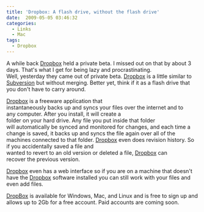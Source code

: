 ```yaml
---
title: 'Dropbox: A flash drive, without the flash drive'
date:  2009-05-05 03:46:32
categories:
  - Links
  - Mac
tags:
  - Dropbox
---
```


A while back <a href="http://www.getdropbox.com" target="_blank">Dropbox</a> held a private beta. I missed out on that by about 3 days. That's what I get for being lazy and procrastinating.  
Well, yesterday they came out of private beta. <a href="http://www.getdropbox.com" target="_blank">Dropbox</a> is a little similar to <a href="http://subversion.tigris.org/" target="_blank">Subversion</a> but without merging. Better yet, think if it as a flash drive that you don't have to carry around.

<a href="http://www.getdropbox.com" target="_blank">Dropbox</a> is a freeware application that  
instantaneously backs up and syncs your files over the internet and to  
any computer. After you install, it will create a  
folder on your hard drive. Any file you put inside that folder  
will automatically be synced and monitored for changes, and each time a  
change is saved, it backs up and syncs the file again over all of the machines connected to that folder. <a href="http://www.getdropbox.com" target="_blank">Dropbox</a> even does revision history. So if you accidentally saved a file and  
wanted to revert to an old version or deleted a file, <a href="http://www.getdropbox.com" target="_blank">Dropbox</a> can  
recover the previous version.

<a href="http://www.getdropbox.com" target="_blank">Dropbox</a> even has a web interface so if you are on a machine that doesn't have the <a href="http://www.getdropbox.com" target="_blank">Dropbox</a> software installed you can still work with your files and even add files.

<a href="http://www.getdropbox.com" target="_blank">DropBox</a> is available for Windows, Mac, and Linux and is free to sign up and allows up to 2Gb for a free account. Paid accounts are coming soon.
